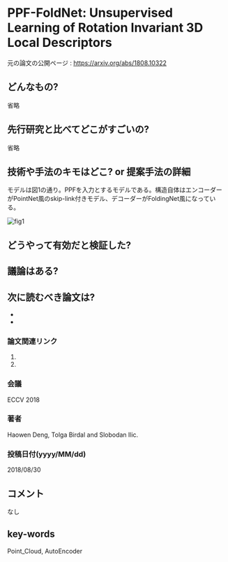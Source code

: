 # PPF-FoldNet: Unsupervised Learning of Rotation Invariant 3D Local Descriptors

元の論文の公開ページ : https://arxiv.org/abs/1808.10322

## どんなもの?
省略

## 先行研究と比べてどこがすごいの?
省略

## 技術や手法のキモはどこ? or 提案手法の詳細
モデルは図1の通り。PPFを入力とするモデルである。構造自体はエンコーダーがPointNet風のskip-link付きモデル、デコーダーがFoldingNet風になっている。

![fig1](img/PULoRI3LD/fig1.png)

## どうやって有効だと検証した?


## 議論はある?

## 次に読むべき論文は?
-
-

### 論文関連リンク
1.
2.

### 会議
ECCV 2018

### 著者
Haowen Deng, Tolga Birdal and Slobodan Ilic.

### 投稿日付(yyyy/MM/dd)
2018/08/30

## コメント
なし

## key-words
Point_Cloud, AutoEncoder